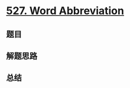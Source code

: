 # [527. Word Abbreviation](https://leetcode.com/problems/word-abbreviation/)

## 题目


## 解题思路


## 总结


